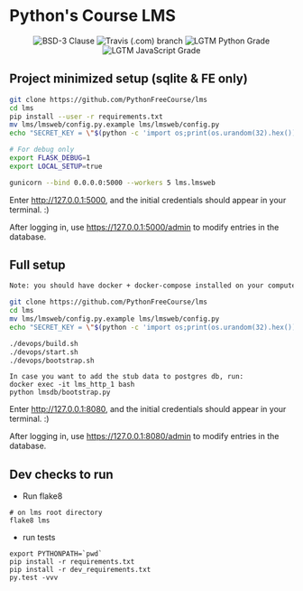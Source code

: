 # Python's Course LMS

<p align="center">
  <img title="BSD-3 Clause" src="https://img.shields.io/github/license/PythonFreeCourse/LMS.svg">
  <img title="Travis (.com) branch" src="https://img.shields.io/travis/com/PythonFreeCourse/LMS/master.svg">
  <img title="LGTM Python Grade" src="https://img.shields.io/lgtm/grade/python/github/PythonFreeCourse/LMS.svg">
  <img title="LGTM JavaScript Grade" src="https://img.shields.io/lgtm/grade/javascript/github/PythonFreeCourse/LMS.svg">
</p>

## Project minimized setup (sqlite & FE only)
```bash
git clone https://github.com/PythonFreeCourse/lms
cd lms
pip install --user -r requirements.txt
mv lms/lmsweb/config.py.example lms/lmsweb/config.py
echo "SECRET_KEY = \"$(python -c 'import os;print(os.urandom(32).hex())')\"" >> lms/lmsweb/config.py

# For debug only
export FLASK_DEBUG=1
export LOCAL_SETUP=true

gunicorn --bind 0.0.0.0:5000 --workers 5 lms.lmsweb
```

Enter http://127.0.0.1:5000, and the initial credentials should appear in your terminal. :)

After logging in, use https://127.0.0.1:5000/admin to modify entries in the database.


## Full setup
```bash
Note: you should have docker + docker-compose installed on your computer

git clone https://github.com/PythonFreeCourse/lms
cd lms
mv lms/lmsweb/config.py.example lms/lmsweb/config.py
echo "SECRET_KEY = \"$(python -c 'import os;print(os.urandom(32).hex())')\"" >> lms/lmsweb/config.py

./devops/build.sh
./devops/start.sh
./devops/bootstrap.sh
```
```
In case you want to add the stub data to postgres db, run:
docker exec -it lms_http_1 bash
python lmsdb/bootstrap.py
```

Enter http://127.0.0.1:8080, and the initial credentials should appear in your terminal. :)

After logging in, use https://127.0.0.1:8080/admin to modify entries in the database.


## Dev checks to run
* Run flake8
```
# on lms root directory
flake8 lms
```
* run tests
```
export PYTHONPATH=`pwd`
pip install -r requirements.txt
pip install -r dev_requirements.txt
py.test -vvv
```
